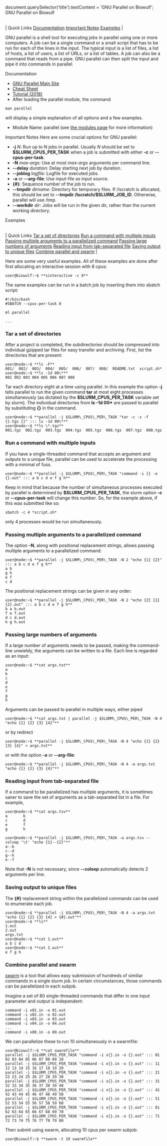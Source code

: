 

document.querySelector('title').textContent = 'GNU Parallel on Biowulf';
GNU Parallel on Biowulf


|  |
| --- |
| 
Quick Links
[Documentation](#doc)
[Important Notes](#notes)
[Examples](#examples)
 |



GNU parallel is a shell tool for executing jobs in parallel using one or more computers. A job can be a single command or a small script that has to be run for each of the lines in the input. The typical input is a list of files, a list of hosts, a list of users, a list of URLs, or a list of tables. A job can also be a command that reads from a pipe. GNU parallel can then split the input and pipe it into commands in parallel.



Documentation
* [GNU Parallel Main Site](https://www.gnu.org/software/parallel/)
* [Cheat Sheet](https://www.gnu.org/software/parallel/parallel_cheat.pdf)
* [Tutorial (2018)](https://www.gnu.org/software/parallel/parallel_tutorial.html)
* After loading the parallel module, the command

```
man parallel
```

will display a simple explanation of all options and a few examples.


* Module Name: parallel (see [the modules page](/apps/modules.html) for more information)


Important Notes
Here are some crucial options for GNU parallel:


* **-j** *N*: Run up to N jobs in parallel. Usually *N* should be set to **$SLURM\_CPUS\_PER\_TASK** when a job is submitted with either **-c** or **--cpus-per-task**.
* **-N** *max-args*: Use at most *max-args* arguments per command line.
* **--delay**  *duration*: Delay starting next job by duration.
* **--joblog** *logfile*: Logfile for executed jobs.
* **-a** or **--arg-file**: Use input-file as input source.
* **{#}**: Sequence number of the job to run.
* **--tmpdir** *dirname*: Directory for temporary files. If /lscratch is allocated, this should be set to **--tmpdir /lscratch/$SLURM\_JOB\_ID**. Otherwise, parallel will use /tmp.
* **--workdir** *dir*: Jobs will be run in the given dir, rather than the current working directory.


Examples


|  |
| --- |
| 
Quick Links
[Tar a set of directories](#ex1)
[Run a command with multiple inputs](#ex2)
[Passing multiple arguments to a parallelized command](#ex3)
[Passing large numbers of arguments](#ex4)
[Reading input from tab-separated file](#ex5)
[Saving output to unique files](#ex6)
[Combine parallel and swarm](#ex7)
 |


Here are some very useful examples. All of these examples are done after first allocating an interactive session with 8 cpus:



```
user@biowulf:~$ **sinteractive -c 8**
```

The same examples can be run in a batch job by inserting them into sbatch script:



```
#!/bin/bash
#SBATCH --cpus-per-task 8

ml parallel

...
```

### Tar a set of directories


After a project is completed, the subdirectories should be compressed into individual gzipped tar files for easy transfer and archiving. First, list the directories that are present:



```
user@node:~$ **ls -F**
001/  002/  003/  004/  005/  006/  007/  008/  README.txt  script.sh*
user@node:~$ **ls -1d 00\***
001 002 003 004 005 006 007 008
```

Tar each directory eight at a time using parallel. In this example the option **-j** tells parallel to run the given command **tar** at most eight processes simultaneously (as dictated by the **$SLURM\_CPUS\_PER\_TASK** variable set by slurm). The individual directories from **ls -1d 00\*** are passed to parallel by substituting **{}** in the command.



```
user@node:~$ **parallel -j $SLURM\_CPUS\_PER\_TASK "tar -c -z -f {}.tgz {}" ::: ls -1d 00\***
user@node:~$ **ls \*.tgz**
001.tgz  002.tgz  003.tgz  004.tgz  005.tgz  006.tgz  007.tgz  008.tgz
```

### Run a command with multiple inputs


If you have a single-threaded command that accepts an argument and outputs to a unique file, parallel can be used to accelerate the processing with a minimal of fuss.



```
user@node:~$ **parallel -j $SLURM\_CPUS\_PER\_TASK "command -i {} -o {}.out" ::: a b c d e f g h**
```

Keep in mind that because the number of simultaneous processes executed by parallel is determined by **$SLURM\_CPUS\_PER\_TASK**, the slurm option **-c** or **--cpus-per-task** will change this number. So, for the example above, if this was submitted like so:



```
sbatch -c 4 *script.sh*
```

only 4 processes would be run simultaneously.


### Passing multiple arguments to a parallelized command


The option **-N**, along with positional replacement strings, allows passing multiple arguments to a parallelized command:



```
user@node:~$ **parallel -j $SLURM\_CPUS\_PER\_TASK -N 2 "echo {1} {2}" ::: a b c d e f g h**
a b
g h
e f
c d
```

The positional replacement strings can be given in any order:



```
user@node:~$ **parallel -j $SLURM\_CPUS\_PER\_TASK -N 2 "echo {2} {1} {2}.out" ::: a b c d e f g h**
b a b.out
f e f.out
d c d.out
h g h.out
```

### Passing large numbers of arguments


If a large number of arguments needs to be passed, making the command-line unwieldy, the arguments can be written to a file. Each line is regarded as an input:



```
user@node:~$ **cat args.txt**
a
b
c
d
e
f
g
h
```

Arguments can be passed to parallel in multiple ways, either piped



```
user@node:~$ **cat args.txt | parallel -j $SLURM\_CPUS\_PER\_TASK -N 4 "echo {1} {2} {3} {4}"**
```

or by redirect



```
user@node:~$ **parallel -j $SLURM\_CPUS\_PER\_TASK -N 4 "echo {1} {2} {3} {4}" < args.txt**
```

or with the option **-a** or **--arg-file**:



```
user@node:~$ **parallel -j $SLURM\_CPUS\_PER\_TASK -N 4 -a args.txt "echo {1} {2} {3} {4}"**
```

### Reading input from tab-separated file


If a command to be parallelized has multiple arguments, it is sometimes saner to save the set of arguments as a tab-separated list in a file. For example,



```
user@node:~$ **cat args.tsv**
a       b
c       d
e       f
g       h
```


```
user@node:~$ **parallel -j $SLURM\_CPUS\_PER\_TASK -a args.tsv --colsep '\t' "echo {1}--{2}"**
a--b
c--d
g--h
e--f
```

Note that **-N** is not necessary, since **--colsep** automatically detects 2 arguments per line.


### Saving output to unique files


The **{#}** replacement string within the parallelized commands can be used to enumerate each job.



```
user@node:~$ **parallel -j $SLURM\_CPUS\_PER\_TASK -N 4 -a args.txt "echo {1} {2} {3} {4} > {#}.out"**
user@node:~$ **ls**
1.out
2.out
args.txt
user@node:~$ **cat 1.out**
a b c d
user@node:~$ **cat 2.out**
e f g h
```

### Combine parallel and swarm


[swarm](https://hpc.nih.gov/apps/swarm.html) is a tool that allows easy submission of hundreds of similiar commands in a single slurm job. In certain circumstances, those commands can be parallelized in each subjob.


Imagine a set of 80 single-threaded commands that differ in one input parameter and output is independent:



```
command -i x01.in -o 01.out
command -i x02.in -o 02.out
command -i x03.in -o 03.out
command -i x04.in -o 04.out
...
command -i x80.in -o 80.out
```

We can parallelize these to run 10 simultaneously in a swarmfile:



```
user@biowulf:~$ **cat swarmfile**
parallel -j $SLURM_CPUS_PER_TASK "command -i x{}.in -o {}.out" ::: 01 02 03 04 05 06 07 08 09 10
parallel -j $SLURM_CPUS_PER_TASK "command -i x{}.in -o {}.out" ::: 11 12 13 14 15 16 17 18 19 20
parallel -j $SLURM_CPUS_PER_TASK "command -i x{}.in -o {}.out" ::: 21 22 23 24 25 26 27 28 29 30
parallel -j $SLURM_CPUS_PER_TASK "command -i x{}.in -o {}.out" ::: 31 32 33 34 35 36 37 38 39 40
parallel -j $SLURM_CPUS_PER_TASK "command -i x{}.in -o {}.out" ::: 41 42 43 44 45 46 47 48 49 50
parallel -j $SLURM_CPUS_PER_TASK "command -i x{}.in -o {}.out" ::: 51 52 53 54 55 56 57 58 59 60
parallel -j $SLURM_CPUS_PER_TASK "command -i x{}.in -o {}.out" ::: 61 62 63 64 65 66 67 68 69 70
parallel -j $SLURM_CPUS_PER_TASK "command -i x{}.in -o {}.out" ::: 71 72 73 74 75 76 77 78 79 80
```

Then submit using swarm, allocating 10 cpus per swarm subjob:



```
user@biowulf:~$ **swarm -t 10 swarmfile**
```



